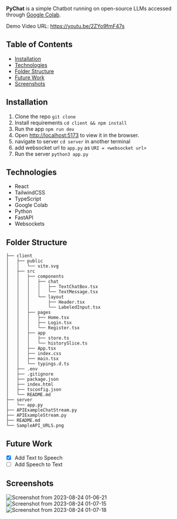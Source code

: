 **PyChat** is a simple Chatbot running on open-source LLMs accessed through [Google Colab](https://colab.research.google.com/drive/1BkL7zYVYtn0JPYKMPJ0tJmK-zMtINx0P?usp=sharing&authuser=1#scrollTo=T6oyrr4X0wc2). 

Demo Video URL: https://youtu.be/2ZYo9fmF47s

## Table of Contents
- [Installation](#installation)
- [Technologies](#technologies)
- [Folder Structure](#folder-structure)
- [Future Work](#future-work)
- [Screenshots](#screenshots)

## Installation
1. Clone the repo
   ```git clone```
2. Install requirements
    ```cd client && npm install```
3. Run the app
    ```npm run dev```
4. Open [http://localhost:5173](http://localhost:5173) to view it in the browser.
5. navigate to server `cd server` in another terminal
6. add websocket url to `app.py` as `URI = <websocket url>`
6. Run the server `python3 app.py`

## Technologies
- React
- TailwindCSS
- TypeScript
- Google Colab
- Python
- FastAPI
- Websockets

## Folder Structure
```
├── client
│   ├── public
│   │   └── vite.svg
│   ├── src
│   │   ├── components
│   │   │   ├── chat
│   │   │   │   ├── TextChatBox.tsx
│   │   │   │   └── TextMessage.tsx
│   │   │   └── layout
│   │   │       ├── Header.tsx
│   │   │       └── LabeledInput.tsx
│   │   ├── pages
│   │   │   ├── Home.tsx
│   │   │   ├── Login.tsx
│   │   │   └── Register.tsx
│   │   ├── app
│   │   │   ├── store.ts
│   │   │   └── historySlice.ts
│   │   ├── App.tsx
│   │   ├── index.css
│   │   ├── main.tsx
│   │   └── typings.d.ts
│   ├── .env
│   ├── .gitignore
│   ├── package.json
│   ├── index.html
│   ├── tsconfig.json
│   └── README.md
├── server
│   └── app.py
├── APIExampleChatStream.py
├── APIExampleStream.py
├── README.md
└── SampleAPI_URLS.png
```

## Future Work
- [x] Add Text to Speech
- [ ] Add Speech to Text

## Screenshots
![Screenshot from 2023-08-24 01-06-21](https://github.com/singwithaashish/pychat-private/assets/52033403/01902e5f-6b25-4837-978d-7a9a73a5933e)
![Screenshot from 2023-08-24 01-07-15](https://github.com/singwithaashish/pychat-private/assets/52033403/bfa8865b-68d3-4171-88d2-b79a669951ff)
![Screenshot from 2023-08-24 01-07-18](https://github.com/singwithaashish/pychat-private/assets/52033403/db5ba4f2-3e65-4947-afdf-38f0bb9d4103)



